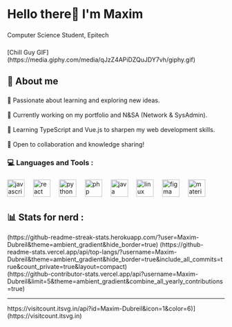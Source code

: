<h1 align="left">Hello there👋 I'm Maxim</h1>

###

<p align="left">Computer Science Student, Epitech<br></p>

###

<div aligne="center">
[Chill Guy GIF](https://media.giphy.com/media/qJzZ4APiDZQuJDY7vh/giphy.gif)
</div>

###

<h2 align="left">💫 About me</h2>

###

<p
  align="left">
    🔭 Passionate about learning and exploring new ideas.<br><br>
    🔧 Currently working on my portfolio and N&SA (Network & SysAdmin).<br><br>
    🌱 Learning TypeScript and Vue.js to sharpen my web development skills.<br><br>
    🤝 Open to collaboration and knowledge sharing!
</p>

###

<h3 align="left">💻 Languages and Tools :</h3>

###

<div align="left">
  <img src="https://cdn.jsdelivr.net/gh/devicons/devicon/icons/javascript/javascript-original.svg" height="40" alt="javascript logo"  />
  <img width="12" />
  <img src="https://cdn.jsdelivr.net/gh/devicons/devicon/icons/react/react-original.svg" height="40" alt="react logo"  />
  <img width="12" />
  <img src="https://cdn.jsdelivr.net/gh/devicons/devicon/icons/python/python-original.svg" height="40" alt="python logo"  />
  <img width="12" />
  <img src="https://cdn.jsdelivr.net/gh/devicons/devicon/icons/php/php-original.svg" height="40" alt="php logo"  />
  <img width="12" />
  <img src="https://cdn.jsdelivr.net/gh/devicons/devicon/icons/java/java-original.svg" height="40" alt="java logo"  />
  <img width="12" />
  <img src="https://cdn.jsdelivr.net/gh/devicons/devicon/icons/linux/linux-original.svg" height="40" alt="linux logo"  />
  <img width="12" />
  <img src="https://cdn.jsdelivr.net/gh/devicons/devicon/icons/figma/figma-original.svg" height="40" alt="figma logo"  />
  <img width="12" />
  <img src="https://cdn.jsdelivr.net/gh/devicons/devicon/icons/materialui/materialui-original.svg" height="40" alt="materialui logo"  />
</div>

###

<h2 aligne="left">📊 Stats for nerd :</h2>

<div aligne ="center">
(https://github-readme-streak-stats.herokuapp.com/?user=Maxim-Dubreil&theme=ambient_gradient&hide_border=true)
(https://github-readme-stats.vercel.app/api/top-langs/?username=Maxim-Dubreil&theme=ambient_gradient&hide_border=true&include_all_commits=true&count_private=true&layout=compact)
</div>

<div algin ="center">
(https://github-contributor-stats.vercel.app/api?username=Maxim-Dubreil&limit=5&theme=ambient_gradient&combine_all_yearly_contributions=true)
</div>

---
<div aligne ="center">
https://visitcount.itsvg.in/api?id=Maxim-Dubreil&icon=1&color=6)](https://visitcount.itsvg.in)
</div>
